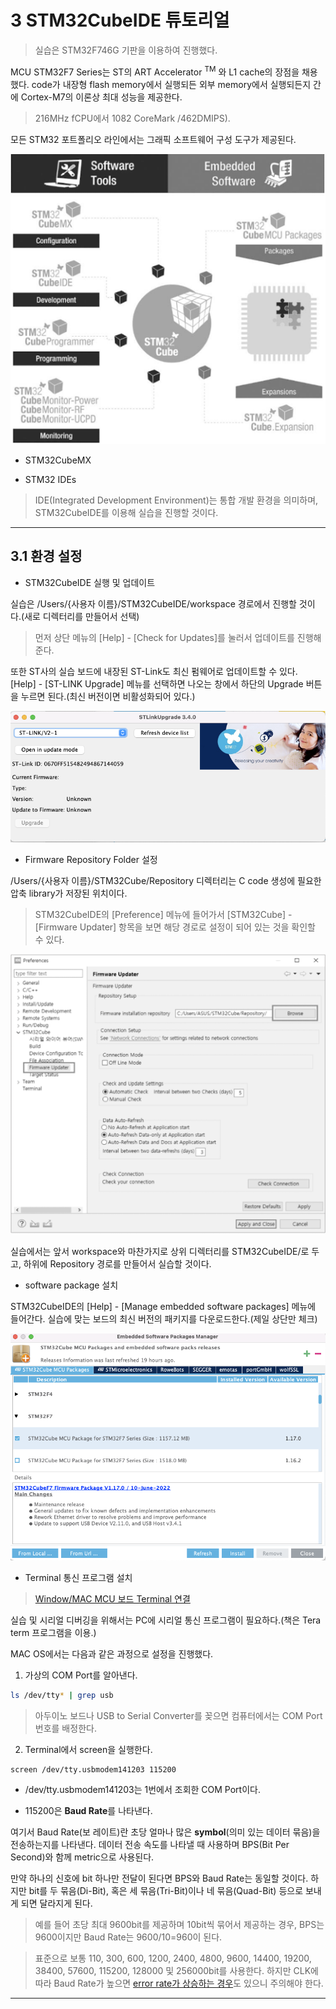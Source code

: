 # 3 STM32CubeIDE 튜토리얼

> 실습은 STM32F746G 기판을 이용하여 진행했다.

MCU STM32F7 Series는 ST의 ART Accelerator $^{\mathrm{TM}}$ 와 L1 cache의 장점을 채용했다. code가 내장형 flash memory에서 실행되든 외부 memory에서 실행되든지 간에 Cortex-M7의 이론상 최대 성능을 제공한다.

> 216MHz fCPU에서 1082 CoreMark /462DMIPS).

모든 STM32 포트폴리오 라인에서는 그래픽 소프트웨어 구성 도구가 제공된다.

![STM32Cube ecosystem](images/STM32Cube_ecosystem.png)

- STM32CubeMX

- STM32 IDEs

> IDE(Integrated Development Environment)는 통합 개발 환경을 의미하며, STM32CubeIDE를 이용해 실습을 진행할 것이다.

---

## 3.1 환경 설정

- STM32CubeIDE 실행 및 업데이트

실습은 /Users/{사용자 이름}/STM32CubeIDE/workspace 경로에서 진행할 것이다.(새로 디렉터리를 만들어서 선택)

> 먼저 상단 메뉴의 [Help] - [Check for Updates]를 눌러서 업데이트를 진행해 준다.

또한 ST사의 실습 보드에 내장된 ST-Link도 최신 펌웨어로 업데이트할 수 있다. [Help] - [ST-LINK Upgrade] 메뉴를 선택하면 나오는 창에서 하단의 Upgrade 버튼을 누르면 된다.(최신 버전이면 비활성화되어 있다.)

![ST-LINK Upgrade](images/STLink_upgrade.png)

- Firmware Repository Folder 설정

/Users/{사용자 이름}/STM32Cube/Repository 디렉터리는 C code 생성에 필요한 압축 library가 저장된 위치이다. 

> STM32CubeIDE의 [Preference] 메뉴에 들어가서 [STM32Cube] - [Firmware Updater] 항목을 보면 해당 경로로 설정이 되어 있는 것을 확인할 수 있다.

![firmware updater setting](images/firmware_updater.png)

실습에서는 앞서 workspace와 마찬가지로 상위 디렉터리를 STM32CubeIDE/로 두고, 하위에 Repository 경로를 만들어서 실습할 것이다.

- software package 설치

STM32CubeIDE의 [Help] - [Manage embedded software packages] 메뉴에 들어간다. 실습에 맞는 보드의 최신 버전의 패키지를 다운로드한다.(제일 상단만 체크)

![package install](images/package_install.png)

- Terminal 통신 프로그램 설치

> [Window/MAC MCU 보드 Terminal 연결](https://master.d2s409snhlt74e.amplifyapp.com/lab0/module3/)

실습 및 시리얼 디버깅을 위해서는 PC에 시리얼 통신 프로그램이 필요하다.(책은 Tera term 프로그램을 이용.)

MAC OS에서는 다음과 같은 과정으로 설정을 진행했다.

1. 가상의 COM Port를 알아낸다.

```bash
ls /dev/tty* | grep usb
```

> 아두이노 보드나 USB to Serial Converter를 꽂으면 컴퓨터에서는 COM Port 번호를 배정한다.

2. Terminal에서 screen을 실행한다.

```bash
screen /dev/tty.usbmodem141203 115200
```

- /dev/tty.usbmodem141203는 1번에서 조회한 COM Port이다.

- 115200은 **Baud Rate**를 나타낸다.

여기서 Baud Rate(보 레이트)란 초당 얼마나 많은 **symbol**(의미 있는 데이터 묶음)을 전송하는지를 나타낸다. 데이터 전송 속도를 나타낼 때 사용하며 BPS(Bit Per Second)와 함께 metric으로 사용된다.

만약 하나의 신호에 bit 하나만 전달이 된다면 BPS와 Baud Rate는 동일할 것이다. 하지만 bit를 두 묶음(Di-Bit), 혹은 세 묶음(Tri-Bit)이나 네 묶음(Quad-Bit) 등으로 보내게 되면 달라지게 된다.

> 예를 들어 초당 최대 9600bit를 제공하며 10bit씩 묶어서 제공하는 경우, BPS는 9600이지만 Baud Rate는 9600/10=960이 된다.

> 표준으로 보통 110, 300, 600, 1200, 2400, 4800, 9600, 14400, 19200, 38400, 57600, 115200, 128000 및 256000bit를 사용한다. 하지만 CLK에 따라 Baud Rate가 높으면 [error rate가 상승하는 경우](https://m.blog.naver.com/PostView.naver?isHttpsRedirect=true&blogId=fresh841005&logNo=220890582994)도 있으니 주의해야 한다.

---

